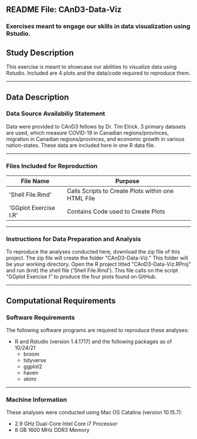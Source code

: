 ## README File: CAnD3-Data-Viz
### Exercises meant to engage our skills in data visualization using Rstudio.  

## Study Description
This exercise is meant to showcase our abilities to visualize data using 
Rstudio. Included are 4 plots and the data/code required to reproduce them.

***

## Data Description  
### Data Source Availabiliy Statement
Data were provided to CAnD3 fellows by Dr. Tim Elrick. 3 primary datasets are 
used, which measure COVID-19 in Canadian regions/provinces, migration in 
Canadian regions/provinces, and economic growth in various nation-states. 
These data are included here in one R data file.

***

### Files Included for Reproduction

**File Name**             | **Purpose**
--------------------------| -------------------------------------------------
'Shell File.Rmd'          | Calls Scripts to Create Plots within one HTML File
'GGplot Exercise I.R'     | Contains Code used to Create Plots


***

### Instructions for Data Preparation and Analysis
To reproduce the analyses conducted here, download the zip file of this project. 
The zip file will create the folder "CAnD3-Data-Viz." This folder will be 
your working directory. Open the R project titled "CAnD3-Data-Viz.RProj" and 
run (knit) the shell file ('Shell File.Rmd'). This file calls on the script 
"GGplot Exercise I" to produce the four plots found on GitHub.

***

## Computational Requirements  

### Software Requirements
The following software programs are required to reproduce these analyses:  

* R and Rstudio (version 1.4.1717) and the following packages as of 10/24/21
    + broom
    + tidyverse
    + ggplot2
    + haven
    + skimr

***

### Machine Information
These analyses were conducted using Mac OS Catalina (version 10.15.7):  

* 2.9 GHz Dual-Core Intel Core i7 Processor
* 8 GB 1600 MHz DDR3 Memory


